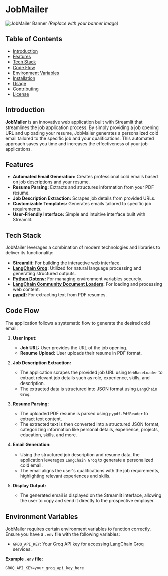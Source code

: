 # JobMailer

![JobMailer Banner](https://github.com/yourusername/JobMailer/blob/main/banner.png) *(Replace with your banner image)*

## Table of Contents

- [Introduction](#introduction)
- [Features](#features)
- [Tech Stack](#tech-stack)
- [Code Flow](#code-flow)
- [Environment Variables](#environment-variables)
- [Installation](#installation)
- [Usage](#usage)
- [Contributing](#contributing)
- [License](#license)

## Introduction

**JobMailer** is an innovative web application built with Streamlit that streamlines the job application process. By simply providing a job opening URL and uploading your resume, JobMailer generates a personalized cold email tailored to the specific job and your qualifications. This automated approach saves you time and increases the effectiveness of your job applications.

## Features

- **Automated Email Generation:** Creates professional cold emails based on job descriptions and your resume.
- **Resume Parsing:** Extracts and structures information from your PDF resume.
- **Job Description Extraction:** Scrapes job details from provided URLs.
- **Customizable Templates:** Generates emails tailored to specific job requirements.
- **User-Friendly Interface:** Simple and intuitive interface built with Streamlit.

## Tech Stack

JobMailer leverages a combination of modern technologies and libraries to deliver its functionality:

- **[Streamlit](https://streamlit.io/):** For building the interactive web interface.
- **[LangChain Groq](https://github.com/langchain-ai/langchain):** Utilized for natural language processing and generating structured outputs.
- **[Python Dotenv](https://pypi.org/project/python-dotenv/):** For managing environment variables securely.
- **[LangChain Community Document Loaders](https://github.com/langchain-ai/langchain-community):** For loading and processing web content.
- **[pypdf](https://pypi.org/project/pypdf/):** For extracting text from PDF resumes.

## Code Flow

The application follows a systematic flow to generate the desired cold email:

1. **User Input:**
   - **Job URL:** User provides the URL of the job opening.
   - **Resume Upload:** User uploads their resume in PDF format.

2. **Job Description Extraction:**
   - The application scrapes the provided job URL using `WebBaseLoader` to extract relevant job details such as role, experience, skills, and description.
   - The extracted data is structured into JSON format using `LangChain Groq`.

3. **Resume Parsing:**
   - The uploaded PDF resume is parsed using `pypdf.PdfReader` to extract text content.
   - The extracted text is then converted into a structured JSON format, categorizing information like personal details, experience, projects, education, skills, and more.

4. **Email Generation:**
   - Using the structured job description and resume data, the application leverages `LangChain Groq` to generate a personalized cold email.
   - The email aligns the user's qualifications with the job requirements, highlighting relevant experiences and skills.

5. **Display Output:**
   - The generated email is displayed on the Streamlit interface, allowing the user to copy and send it directly to the prospective employer.

## Environment Variables

JobMailer requires certain environment variables to function correctly. Ensure you have a `.env` file with the following variables:

- `GROQ_API_KEY`: Your Groq API key for accessing LangChain Groq services.

**Example `.env` file:**

```env
GROQ_API_KEY=your_groq_api_key_here
